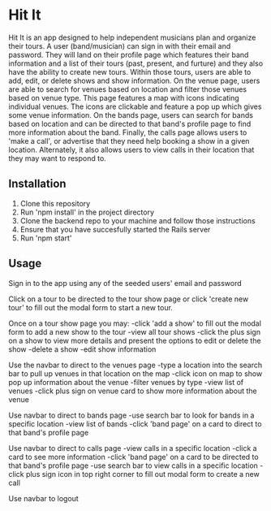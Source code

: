 # Hit It

Hit It is an app designed to help independent musicians plan and organize their tours. A user (band/musician) can sign in with their email and password. They will land on their profile page which features their band information and a list of their tours (past, present, and furture) and they also have the ability to create new tours. Within those tours, users are able to add, edit, or delete shows and show information. On the venue page, users are able to search for venues based on location and filter those venues based on venue type. This page features a map with icons indicating individual venues. The icons are clickable and feature a pop up which gives some venue information. On the bands page, users can search for bands based on location and can be directed to that band's profile page to find more information about the band. Finally, the calls page allows users to 'make a call', or advertise that they need help booking a show in a given location. Alternately, it also allows users to view calls in their location that they may want to respond to.

## Installation

1. Clone this repository
2. Run 'npm install' in the project directory
3. Clone the backend repo to your machine and follow those instructions
4. Ensure that you have succesfully started the Rails server
5. Run 'npm start'

## Usage

Sign in to the app using any of the seeded users' email and password

Click on a tour to be directed to the tour show page or click 'create new tour' to fill out the modal form to start a new tour.

Once on a tour show page you may:
    -click 'add a show' to fill out the modal form to add a new show to the tour
    -view all tour shows
    -click the plus sign on a show to view more details and present the options to edit or delete the show
    -delete a show
    -edit show information

Use the navbar to direct to the venues page
    -type a location into the search bar to pull up venues in that location on the map
    -click icon on map to show pop up information about the venue
    -filter venues by type
    -view list of venues
    -click plus sign on venue card to show more information about the venue

Use navbar to direct to bands page
    -use search bar to look for bands in a specific location
    -view list of bands 
    -click 'band page' on a card to direct to that band's profile page

Use navbar to direct to calls page
    -view calls in a specific location
    -click a card to see more information
    -click 'band page' on a card to be directed to that band's profile page
    -use search bar to view calls in a specific location
    -click plus sign icon in top right corner to fill out modal form to create a new call

Use navbar to logout



